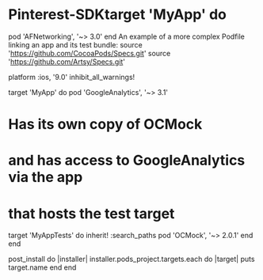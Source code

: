 # Pinterest-SDKtarget 'MyApp' do
  pod 'AFNetworking', '~> 3.0'
end
An example of a more complex Podfile linking an app and its test bundle:
source 'https://github.com/CocoaPods/Specs.git'
source 'https://github.com/Artsy/Specs.git'

platform :ios, '9.0'
inhibit_all_warnings!

target 'MyApp' do
  pod 'GoogleAnalytics', '~> 3.1'

  # Has its own copy of OCMock
  # and has access to GoogleAnalytics via the app
  # that hosts the test target

  target 'MyAppTests' do
    inherit! :search_paths
    pod 'OCMock', '~> 2.0.1'
  end
end

post_install do |installer|
  installer.pods_project.targets.each do |target|
    puts target.name
  end
end

